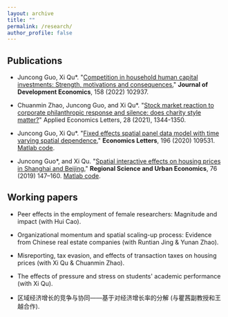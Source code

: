 ```yaml
---
layout: archive
title: ""
permalink: /research/
author_profile: false
---
```


## Publications

- Juncong Guo, Xi Qu*. "[Competition in household human capital investments: Strength, motivations and consequences.](https://doi.org/10.1016/j.jdeveco.2022.102937)" **Journal of Development Economics**, 158 (2022) 102937.

- Chuanmin Zhao, Juncong Guo, and Xi Qu*. "[Stock market reaction to corporate philanthropic response and silence: does charity style matter?](https://doi.org/10.1080/13504851.2020.1814943)" Applied Economics Letters, 28 (2021), 1344-1350.

- Juncong Guo, Xi Qu*. "[Fixed effects spatial panel data model with time varying spatial dependence.](https://doi.org/10.1016/j.econlet.2020.109531)" **Economics Letters**, 196 (2020) 109531. [Matlab code](http://dx.doi.org/10.17632/wh6vcfvw8x.1).

- Juncong Guo*, and Xi Qu. "[Spatial interactive effects on housing prices in Shanghai and Beijing.](https://doi.org/10.1016/j.regsciurbeco.2018.07.006)" **Regional Science and Urban Economics**, 76 (2019) 147–160. [Matlab code](http://dx.doi.org/10.17632/3yn2f8d8rv.1).


## Working papers

- Peer effects in the employment of female researchers: Magnitude and impact (with Hui Cao).

- Organizational momentum and spatial scaling-up process: Evidence from Chinese real estate companies (with Runtian Jing & Yunan Zhao).

- Misreporting, tax evasion, and effects of transaction taxes on housing prices (with Xi Qu & Chuanmin Zhao).

- The effects of pressure and stress on students' academic performance (with Xi Qu).

- 区域经济增长的竞争与协同——基于对经济增长率的分解 (与瞿茜副教授和王越合作).
